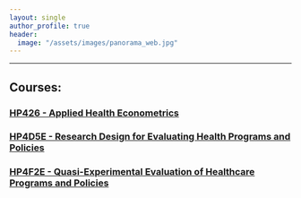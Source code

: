 ```yaml
---
layout: single
author_profile: true
header:
  image: "/assets/images/panorama_web.jpg"
---
```


---
## Courses:

### [HP426 - Applied Health Econometrics](http://www.lse.ac.uk/resources/calendar/courseGuides/HP/2018_HP426.htm)

### [HP4D5E - Research Design for Evaluating Health Programs and Policies](http://www.lse.ac.uk/resources/calendar/courseGuides/HP/2018_HP4D5E.htm)

### [HP4F2E - Quasi-Experimental Evaluation of Healthcare Programs and Policies](https://www.lse.ac.uk/resources/calendar2020-2021/courseGuides/HP/2020_HP4F2E.htm)

